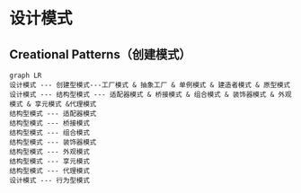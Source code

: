 # 设计模式

## Creational Patterns（创建模式）

```mermaid
graph LR
设计模式 --- 创建型模式---工厂模式 & 抽象工厂 & 单例模式 & 建造者模式 & 原型模式
设计模式 --- 结构型模式 --- 适配器模式 & 桥接模式 & 组合模式 & 装饰器模式 & 外观模式 & 享元模式 &代理模式
结构型模式 --- 适配器模式
结构型模式 --- 桥接模式
结构型模式 --- 组合模式
结构型模式 --- 装饰器模式
结构型模式 --- 外观模式
结构型模式 --- 享元模式
结构型模式 --- 代理模式
设计模式 --- 行为型模式


```